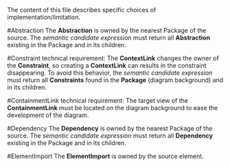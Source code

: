 The content of this file describes specific choices of implementation/limitation.

#Abstraction
The **Abstraction** is owned by the nearest Package of the source.
The *semantic candidate expression* must return all **Abstraction** existing in the Package and in its children.

#Constraint
technical requirement:
The **ContextLink** changes the owner of the **Constraint**, so creating a **ContextLink** can results in the constraint disappearing. To avoid this behavior, the *semantic candidate expression* must return all **Constraints** found in the **Package** (diagram background) and in its children.

#ContainmentLink
technical requirement: The target view of the **ContainmentLink** must be located on the diagram background to ease the development of the diagram.  

#Dependency
The **Dependency** is owned by the nearest Package of the source.
The *semantic candidate expression* must return all **Dependency** existing in the Package and in its children.

#ElementImport
The **ElementImport** is owned by the source element.